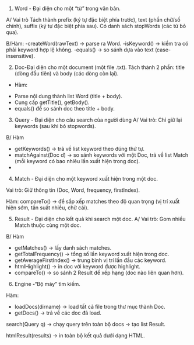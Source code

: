 1. Word - Đại diện cho một “từ” trong văn bản.

A/ Vai trò
Tách thành prefix (ký tự đặc biệt phía trước), text (phần chữ/số chính), suffix (ký tự đặc biệt phía sau). Có danh sách stopWords (các từ bỏ qua).

B/Hàm:
-createWord(rawText) → parse ra Word.
-isKeyword() → kiểm tra có phải keyword hợp lệ không.
-equals() → so sánh dựa vào text (case-insensitive).

2. Doc-Đại diện cho một document (một file .txt).
Tách thành 2 phần:
title (dòng đầu tiên) và body (các dòng còn lại).
* Hàm:
- Parse nội dung thành list Word (title + body).
- Cung cấp getTitle(), getBody().
- equals() để so sánh doc theo title + body.

3. Query - Đại diện cho câu search của người dùng
A/ Vai trò: Chỉ giữ lại keywords (sau khi bỏ stopwords).

B/ Hàm
- getKeywords() → trả về list keyword theo đúng thứ tự.
- matchAgainst(Doc d) → so sánh keywords với một Doc, trả về list Match (mỗi keyword có bao nhiêu lần xuất hiện trong doc).
- 
4. Match - Đại diện cho một keyword xuất hiện trong một doc.

Vai trò: Giữ thông tin (Doc, Word, frequency, firstIndex).

Hàm: compareTo() → để sắp xếp matches theo độ quan trọng (vị trí xuất hiện sớm, tần suất nhiều, chữ cái).

5. Result - Đại diện cho kết quả khi search một doc.
A/ Vai trò: Gom nhiều Match thuộc cùng một doc.

B/ Hàm
- getMatches() → lấy danh sách matches.
- getTotalFrequency() → tổng số lần keyword xuất hiện trong doc.
- getAverageFirstIndex() → trung bình vị trí lần đầu các keyword.
- htmlHighlight() → in doc với keyword được highlight.
- compareTo() → so sánh 2 Result để xếp hạng (doc nào liên quan hơn).

6. Engine -“Bộ máy” tìm kiếm.

Hàm:
- loadDocs(dirname) → load tất cả file trong thư mục thành Doc.
- getDocs() → trả về các doc đã load.

search(Query q) → chạy query trên toàn bộ docs → tạo list Result.

htmlResult(results) → in toàn bộ kết quả dưới dạng HTML.
